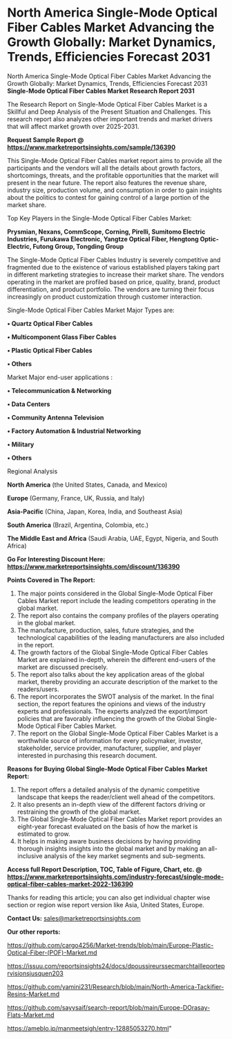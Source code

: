 # North America Single-Mode Optical Fiber Cables Market Advancing the Growth Globally: Market Dynamics, Trends, Efficiencies Forecast 2031
North America Single-Mode Optical Fiber Cables Market Advancing the Growth Globally: Market Dynamics, Trends, Efficiencies Forecast 2031
<strong>Single-Mode Optical Fiber Cables Market Research Report 2031</strong>

The Research Report on Single-Mode Optical Fiber Cables Market is a Skillful and Deep Analysis of the Present Situation and Challenges. This research report also analyzes other important trends and market drivers that will affect market growth over 2025-2031.

<strong>Request Sample Report @ <a href=https://www.marketreportsinsights.com/sample/136390>https://www.marketreportsinsights.com/sample/136390</a></strong>

This Single-Mode Optical Fiber Cables market report aims to provide all the participants and the vendors will all the details about growth factors, shortcomings, threats, and the profitable opportunities that the market will present in the near future. The report also features the revenue share, industry size, production volume, and consumption in order to gain insights about the politics to contest for gaining control of a large portion of the market share.

Top Key Players in the Single-Mode Optical Fiber Cables Market:

<strong>Prysmian, Nexans, CommScope, Corning, Pirelli, Sumitomo Electric Industries, Furukawa Electronic, Yangtze Optical Fiber, Hengtong Optic-Electric, Futong Group, Tongding Group</strong>

The Single-Mode Optical Fiber Cables Industry is severely competitive and fragmented due to the existence of various established players taking part in different marketing strategies to increase their market share. The vendors operating in the market are profiled based on price, quality, brand, product differentiation, and product portfolio. The vendors are turning their focus increasingly on product customization through customer interaction.

Single-Mode Optical Fiber Cables Market Major Types are:

<strong>• Quartz Optical Fiber Cables

• Multicomponent Glass Fiber Cables

• Plastic Optical Fiber Cables

• Others</strong>

Market Major end-user applications :

<strong>• Telecommunication & Networking

• Data Centers

• Community Antenna Television

• Factory Automation & Industrial Networking

• Military

• Others</strong>

Regional Analysis

</u><strong><b>North America</b></strong> (the United States, Canada, and Mexico)

<strong><b>Europe </b></strong>(Germany, France, UK, Russia, and Italy)

<strong><b>Asia-Pacific</b></strong> (China, Japan, Korea, India, and Southeast Asia)

<strong><b>South America</b></strong> (Brazil, Argentina, Colombia, etc.)

<strong><b>The Middle East and Africa</b></strong> (Saudi Arabia, UAE, Egypt, Nigeria, and South Africa)

<strong>Go For Interesting Discount Here: <a href=https://www.marketreportsinsights.com/discount/136390>https://www.marketreportsinsights.com/discount/136390</a></strong>

<strong>Points Covered in The Report:</strong>
<ol>
  <li>The major points considered in the Global Single-Mode Optical Fiber Cables Market report include the leading competitors operating in the global market.</li>
  <li>The report also contains the company profiles of the players operating in the global market.</li>
  <li>The manufacture, production, sales, future strategies, and the technological capabilities of the leading manufacturers are also included in the report.</li>
  <li>The growth factors of the Global Single-Mode Optical Fiber Cables Market are explained in-depth, wherein the different end-users of the market are discussed precisely.</li>
  <li>The report also talks about the key application areas of the global market, thereby providing an accurate description of the market to the readers/users.</li>
  <li>The report incorporates the SWOT analysis of the market. In the final section, the report features the opinions and views of the industry experts and professionals. The experts analyzed the export/import policies that are favorably influencing the growth of the Global Single-Mode Optical Fiber Cables Market.</li>
  <li>The report on the Global Single-Mode Optical Fiber Cables Market is a worthwhile source of information for every policymaker, investor, stakeholder, service provider, manufacturer, supplier, and player interested in purchasing this research document.</li>
</ol>
<strong>Reasons for Buying Global Single-Mode Optical Fiber Cables Market Report:</strong>

<ol>
  <li>The report offers a detailed analysis of the dynamic competitive landscape that keeps the reader/client well ahead of the competitors.</li>
  <li>It also presents an in-depth view of the different factors driving or restraining the growth of the global market.</li>
  <li>The Global Single-Mode Optical Fiber Cables Market report provides an eight-year forecast evaluated on the basis of how the market is estimated to grow.</li>
  <li>It helps in making aware business decisions by having providing thorough insights insights into the global market and by making an all-inclusive analysis of the key market segments and sub-segments.</li>
</ol>
<strong>Access full Report Description, TOC, Table of Figure, Chart, etc. @ <a href=https://www.marketreportsinsights.com/industry-forecast/single-mode-optical-fiber-cables-market-2022-136390>https://www.marketreportsinsights.com/industry-forecast/single-mode-optical-fiber-cables-market-2022-136390</a></strong>


Thanks for reading this article; you can also get individual chapter wise section or region wise report version like Asia, United States, Europe.

<strong>Contact Us:</strong>
sales@marketreportsinsights.com

<strong>Our other reports:</strong>

<a href=https://github.com/cargo4256/Market-trends/blob/main/Europe-Plastic-Optical-Fiber-(POF)-Market.md>https://github.com/cargo4256/Market-trends/blob/main/Europe-Plastic-Optical-Fiber-(POF)-Market.md</a>

<a href=https://issuu.com/reportsinsights24/docs/dpoussireurssecmarchtailleporteprvisionsjusquen203>https://issuu.com/reportsinsights24/docs/dpoussireurssecmarchtailleporteprvisionsjusquen203</a>

<a href=https://github.com/yamini231/Research/blob/main/North-America-Tackifier-Resins-Market.md>https://github.com/yamini231/Research/blob/main/North-America-Tackifier-Resins-Market.md</a>

<a href=https://github.com/sayysaif/search-report/blob/main/Europe-DOrasay-Flats-Market.md>https://github.com/sayysaif/search-report/blob/main/Europe-DOrasay-Flats-Market.md</a>

<a href=https://ameblo.jp/manmeetsigh/entry-12885053270.html>https://ameblo.jp/manmeetsigh/entry-12885053270.html</a>"
